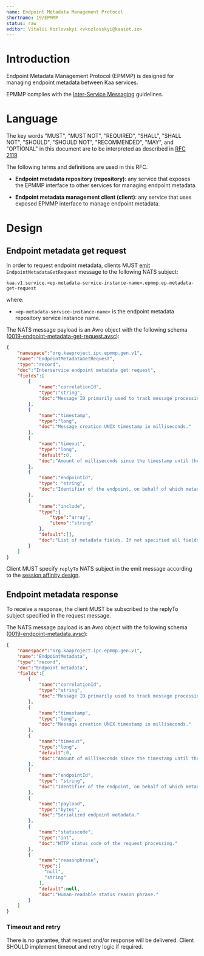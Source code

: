 ```yaml
---
name: Endpoint Metadata Management Protocol
shortname: 19/EPMMP
status: raw
editor: Vitalii Kozlovskyi <vkozlovskyi@kaaiot.io>
---
```



<!-- toc -->


# Introduction

Endpoint Metadata Management Protocol (EPMMP) is designed for managing endpoint metadata between Kaa services.

EPMMP complies with the [Inter-Service Messaging](/0003/README.md) guidelines.


# Language

The key words "MUST", "MUST NOT", "REQUIRED", "SHALL", "SHALL NOT", "SHOULD", "SHOULD NOT", "RECOMMENDED", "MAY", and "OPTIONAL" in this document are to be interpreted as described in [RFC 2119](https://tools.ietf.org/html/rfc2119).

The following terms and definitions are used in this RFC.

- **Endpoint metadata repository (repository)**: any service that exposes the EPMMP interface to other services for managing endpoint metadata.

- **Endpoint metadata management client (client)**: any service that uses exposed EPMMP interface to manage endpoint metadata.


# Design

## Endpoint metadata get request

In order to request endpoint metadata, clients MUST [emit](/0003/README.md#targeted-messaging) `EndpointMetadataGetRequest` message to the following NATS subject:
```
kaa.v1.service.<ep-metadata-service-instance-name>.epmmp.ep-metadata-get-request
```
where:
- `<ep-metadata-service-instance-name>` is the endpoint metadata repository service instance name.

The NATS message payload is an Avro object with the following schema ([0019-endpoint-metadata-get-request.avsc](./0019-endpoint-metadata-get-request.avsc)):

```json
{
    "namespace":"org.kaaproject.ipc.epmmp.gen.v1",
    "name":"EndpointMetadataGetRequest",
    "type":"record",
    "doc":"Interservice endpoint metadata get request",
    "fields":[
        {
            "name":"correlationId",
            "type":"string",
            "doc":"Message ID primarily used to track message processing across services."
        },
        {
            "name":"timestamp",
            "type":"long",
            "doc":"Message creation UNIX timestamp in milliseconds."
        },
        {
            "name":"timeout",
            "type":"long",
            "default":0,
            "doc":"Amount of milliseconds since the timestamp until the message expires. Value of 0 is reserved to indicate no expiration."
        },
        {
            "name":"endpointId",
            "type": "string",
            "doc":"Identifier of the endpoint, on behalf of which metadata is requested."
        },
        {
            "name":"include",
            "type":{
                "type":"array",
                "items":"string"
            },
            "default":[],
            "doc":"List of metadata fields. If not specified all fields are icluded."
        }
    ]
}
```

Client MUST specify `replyTo` NATS subject in the emit message according to the [session affinity design](/0003/README.md#session-affinity).


## Endpoint metadata response

To receive a response, the client MUST be subscribed to the replyTo subject specified in the request message.

The NATS message payload is an Avro object with the following schema ([0019-endpoint-metadata.avsc](./0019-endpoint-metadata.avsc)):

```json
{
    "namespace":"org.kaaproject.ipc.epmmp.gen.v1",
    "name":"EndpointMetadata",
    "type":"record",
    "doc":"Endpoint metadata",
    "fields":[
        {
            "name":"correlationId",
            "type":"string",
            "doc":"Message ID primarily used to track message processing across services."
        },
        {
            "name":"timestamp",
            "type":"long",
            "doc":"Message creation UNIX timestamp in milliseconds."
        },
        {
            "name":"timeout",
            "type":"long",
            "default":0,
            "doc":"Amount of milliseconds since the timestamp until the message expires. Value of 0 is reserved to indicate no expiration."
        },
        {
            "name":"endpointId",
            "type": "string",
            "doc":"Identifier of the endpoint, on behalf of which metadata is requested."
        },
        {
            "name":"payload",
            "type":"bytes",
            "doc":"Serialized endpoint metadata."
        },
        {
            "name":"statuscode",
            "type":"int",
            "doc":"HTTP status code of the request processing."
        },
        {
            "name":"reasonphrase",
            "type":[
              "null",
              "string"
            ],
            "default":null,
            "doc":"Human-readable status reason phrase."
        }
    ]
}
```

### Timeout and retry

There is no garantee, that request and/or response will be delivered. Client SHOULD implement timeout and retry logic if required.
